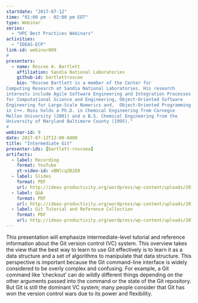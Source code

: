 ```yaml
---
startdate: "2017-07-12"
time: "01:00 pm - 02:00 pm EDT"
type: Webinar
series:
  - "HPC Best Practices Webinars"
activities:
  - "IDEAS-ECP"
link-id: webinar009
#
presenters:
  - name: Roscoe A. Bartlett
    affiliation: Sandia National Laboratories
    github-id: bartlettroscoe
    bio: "Roscoe Bartlett is a member of the Center for
Computing Research at Sandia National Laboratories. His research
interests include Agile Software Engineering and Integration Processes
for Computational Science and Engineering, Object-Oriented Software
Engineering for Large-Scale Numerics and,  Object-Oriented Programming
in C++. Ross holds a Ph.D. in Chemical Engineering from Carnegie
Mellon University (2001) and a B.S. Chemical Engineering from the
University of Maryland Baltimore County (1995)."
#
webinar-id: 9
date: 2017-07-12T13:00-0400
title: "Intermediate Git"
presenter-ids: [bartlett-roscoea]
artifacts:
  - label: Recording
    format: YouTube
    yt-video-id: xBNlcq2B2E8
  - label: Slides
    format: PDF
    url: http://ideas-productivity.org/wordpress/wp-content/uploads/2017/07/webinar009-IntermediateGitSlides-4.pdf
  - label: Q&A
    format: PDF
    url: http://ideas-productivity.org/wordpress/wp-content/uploads/2017/07/webinar009-IntermediateGitQA-4.pdf
  - label: Git Tutorial and Reference Collection
    format: PDF
    url: http://ideas-productivity.org/wordpress/wp-content/uploads/2017/07/webinar009-GitTutorialandReferenceCollection-4.pdf
---
```

This presentation will emphasize intermediate-level tutorial and
reference information about the Git version control (VC) system. This
overview takes the view that the best way to learn to use Git
effectively is to learn it as a data structure and a set of algorithms
to manipulate that data structure. This perspective is important
because the Git command-line interface is widely considered to be
overly complex and confusing. For example, a Git command like
‘checkout’ can do wildly different things depending on the other
arguments passed into the command or the state of the Git repository.
But Git is still the dominant VC system; many people consider that Git
has won the version control wars due to its power and flexibility.
